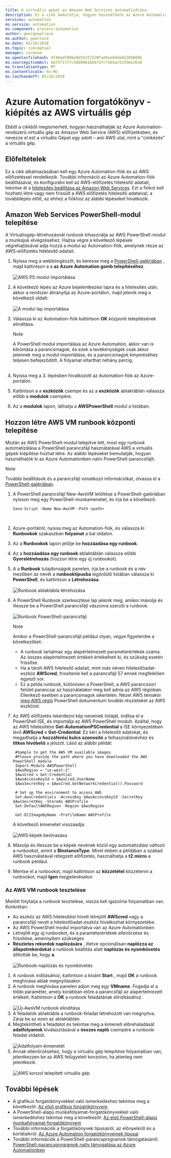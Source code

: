 ```yaml
---
title: A virtuális gépet az Amazon Web Services automatizálása
description: Ez a cikk bemutatja, hogyan használható az Azure Automation automatizálhatja az Amazon Web Service virtuális gép létrehozása
services: automation
ms.service: automation
ms.component: process-automation
author: georgewallace
ms.author: gwallace
ms.date: 03/16/2018
ms.topic: conceptual
manager: carmonm
ms.openlocfilehash: 4f49adf006e8d55337220fad9ee84de65209880b
ms.sourcegitcommit: eb75f177fc59d90b1b667afcfe64ac51936e2638
ms.translationtype: MT
ms.contentlocale: hu-HU
ms.lasthandoff: 05/16/2018
---
```

# <a name="azure-automation-scenario---provision-an-aws-virtual-machine"></a>Azure Automation forgatókönyv - kiépítés az AWS virtuális gép
Ebből a cikkből megismerheti, hogyan használhatják az Azure Automation-rendszerű virtuális gép az Amazon Web Service (AWS) előfizetésben, és nevezze el ezt a virtuális Gépet egy adott – ami AWS utal, mint a "címkézés" a virtuális gép.

## <a name="prerequisites"></a>Előfeltételek
Ez a cikk alkalmazásában kell egy Azure Automation-fiók és az AWS előfizetéssel rendelkezik. További információ az Azure Automation-fiók beállításával, és konfigurálni kell az AWS-előfizetés hitelesítő adatait, tekintse át a [hitelesítés beállítása az Amazon Web Services](automation-config-aws-account.md). Ezt a fiókot kell hozható létre vagy nem frissült a AWS előfizetés hitelesítő adataival, a továbblépés előtt, az ehhez a fiókhoz az alábbi lépéseket hivatkozik.

## <a name="deploy-amazon-web-services-powershell-module"></a>Amazon Web Services PowerShell-modul telepítése
A Virtuálisgép-létrehozásnál runbook kihasználja az AWS PowerShell-modul a munkájuk elvégzéséhez. Hajtsa végre a következő lépések végrehajtásával adja hozzá a modul az Automation-fiók, amelynek része az AWS-előfizetés hitelesítő adatait.  

1. Nyissa meg a webböngészőt, és keresse meg a [PowerShell-galériában](http://www.powershellgallery.com/packages/AWSPowerShell/) , majd kattintson a a **az Azure Automation gomb telepítéséhez**.<br><br> ![AWS PS modul importálása](./media/automation-scenario-aws-deployment/powershell-gallery-download-awsmodule.png)
2. A következő lépés az Azure bejelentkezési lapra és a hitelesítés után, akkor a rendszer átirányítja az Azure-portálon, majd jelenik meg a következő oldalt:<br><br> ![A modul lap importálása](./media/automation-scenario-aws-deployment/deploy-aws-powershell-module-parameters.png)
3. Válassza ki az Automation-fiók kattintson **OK** központi telepítésének elindítása.

   > [!NOTE]
   > A PowerShell modul importálása az Azure Automation, akkor van is kibontása a parancsmagok, és ezek a tevékenységek csak akkor jelennek meg a modul importálása, és a parancsmagok kinyeréséhez teljesen befejeződött. A folyamat eltarthat néhány percig.  
   > <br>

1. Nyissa meg a 3. lépésben hivatkozott az Automation-fiók az Azure-portálon.
2. Kattintson a a **eszközök** csempe és az a **eszközök** ablaktáblán válassza előbb a **modulok** csempére.
3. Az a **modulok** lapon, láthatja a **AWSPowerShell** modul a listában.

## <a name="create-aws-deploy-vm-runbook"></a>Hozzon létre AWS VM runbook központi telepítése
Miután az AWS PowerShell-modul telepítve lett, most egy runbook automatizálása a PowerShell parancsfájl használatával AWS a virtuális gépek kiépítése hozhat létre. Az alábbi lépéseket bemutatják, hogyan használhatók ki az Azure Automationben natív PowerShell-parancsfájlt.  

> [!NOTE]
> További beállítások és a parancsfájl vonatkozó információkat, olvassa el a [PowerShell-galériában](https://www.powershellgallery.com/packages/New-AwsVM/DisplayScript).
> 

1. A PowerShell parancsfájl New-AwsVM letöltése a PowerShell-galériában nyisson meg egy PowerShell-munkamenetet, és írja be a következő:<br>
   ```
   Save-Script -Name New-AwsVM -Path <path>
   ```
   <br>
2. Azure-portálról, nyissa meg az Automation-fiók, és válassza ki **Runbookok** szakaszban **folyamat** a bal oldalon.  
3. Az a **Runbookok** lapon jelölje be **hozzáadása egy runbook**.
4. Az a **hozzáadása egy runbook** ablaktáblán válassza előbb **Gyorslétrehozás** (hozzon létre egy új runbookot).
5. A a **Runbook** tulajdonságok panelen, írja be a runbook és a név mezőben az nevét a **runbooktípusba** legördülő listában válassza ki **PowerShell**, és kattintson a **Létrehozása**.<br><br> ![Runbook ablaktábla létrehozása](./media/automation-scenario-aws-deployment/runbook-quickcreate-properties.png)
6. A PowerShell Runbook szerkesztése lap jelenik meg, amikor másolja és illessze be a PowerShell parancsfájl vászonra szerzői a runbook.<br><br> ![Runbook PowerShell-parancsfájl](./media/automation-scenario-aws-deployment/runbook-powershell-script.png)<br>
   
    > [!NOTE]
    > Amikor a PowerShell-parancsfájl például olyan, vegye figyelembe a következőket:
    > 
    > * A runbook tartalmaz egy alapértelmezett paraméterértékek száma. Az összes alapértelmezett értékeit értékelheti ki, és szükség esetén frissítse.
    > * Ha a tárolt AWS hitelesítő adatait, mint más néven hitelesítőadat-eszköz **AWScred**, frissítenie kell a parancsfájl 57 ennek megfelelően egyező sor.  
    > * Ez a példa runbook, különösen a PowerShell, a AWS parancssori felület parancsai az használatakor meg kell adnia az AWS régióban. Ellenkező esetben a parancsmagok sikertelen. Nézet AWS témakör [meg AWS régió](http://docs.aws.amazon.com/powershell/latest/userguide/pstools-installing-specifying-region.html) PowerShell dokumentum további részleteket az AWS eszközei.  
    >

7. Az AWS előfizetés lekérdezni kép neveinek listáját, indítsa el a PowerShell ISE, és importálja az AWS PowerShell modult. Azáltal, hogy az AWS hitelesítése **Get-AutomationPSCredential** a ISE környezetében lévő **AWScred = Get-Credential**. Ez kéri a hitelesítő adatokat, és megadhatja a **hozzáférési kulcs azonosító** a felhasználónévhez és **titkos hívóbetű** a jelszót. Lásd az alábbi példát:  

        #Sample to get the AWS VM available images
        #Please provide the path where you have downloaded the AWS PowerShell module
        Import-Module AWSPowerShell
        $AwsRegion = "us-west-2"
        $AwsCred = Get-Credential
        $AwsAccessKeyId = $AwsCred.UserName
        $AwsSecretKey = $AwsCred.GetNetworkCredential().Password
   
        # Set up the environment to access AWS
        Set-AwsCredentials -AccessKey $AwsAccessKeyId -SecretKey $AwsSecretKey -StoreAs AWSProfile
        Set-DefaultAWSRegion -Region $AwsRegion
   
        Get-EC2ImageByName -ProfileName AWSProfile

    A következő kimenetet visszaadja:<br><br>
   ![AWS képek beolvasása](./media/automation-scenario-aws-deployment/powershell-ise-output.png)<br>  
8. Másolja és illessze be a képek nevének közül egy automatizálási változó a runbookot, amint a **$InstanceType**. Mivel ebben a példában a szabad AWS használatával rétegzett előfizetés, használhatja a **t2.micro** a runbook például.  
9. Mentse el a runbookot, majd kattintson az **közzététel** közzétenni a runbookot, majd **Igen** megjelenésekor.

### <a name="testing-the-aws-vm-runbook"></a>Az AWS VM runbook tesztelése
Mielőtt folytatja a runbook tesztelése, vissza kell igazolnia folyamatban van. Konkrétan:  

* Az eszköz az AWS hitelesítést hívott létrejött **AWScred** vagy a parancsfájl nevét a hitelesítőadat-eszköz hivatkozhat környezetébe.    
* Az AWS PowerShell modul importálva van az Azure Automationben  
* Létrejött egy új runbookot, és a paraméterértékek ellenőrzése és frissítése, amennyiben szükséges  
* **Részletes rekordok naplózására** , illetve opcionálisan **naplózza az állapotrekordokat** a runbook beállítás alatt **naplózás és nyomkövetés** állították be, hogy **a**.<br><br> ![Runbook-naplózás és nyomkövetés](./media/automation-scenario-aws-deployment/runbook-settings-logging-and-tracing.png)  

1. A runbook indításához, kattintson a kívánt **Start** , majd **OK** a runbook meghívása ablak megnyitásakor.
2. A runbook meghívása panelen adjon meg egy **VMname**. Fogadja el a többi paraméter, amely korábban előre a parancsfájl az alapértelmezett értékeit. Kattintson a **OK** a runbook feladatának elindításához.<br><br> ![Új-AwsVM runbook elindítása](./media/automation-scenario-aws-deployment/runbook-start-job-parameters.png)
3. A feladatok ablaktábla a runbook-feladat létrehozott van megnyitva. Zárja be az ezen az ablaktáblán.
4. Megtekintheti a feladatot és tekintse meg a kimeneti előrehaladását **adatfolyamok** kiválasztásával a **összes napló** csempére a runbook-feladat oldalról.<br><br> ![Adatfolyam-kimenetét](./media/automation-scenario-aws-deployment/runbook-job-streams-output.png)
5. Annak ellenőrzéséhez, hogy a virtuális gép telepítése folyamatban van, jelentkezzen be az AWS felügyeleti konzolon, ha jelenleg nem jelentkezik.<br><br> ![AWS konzol telepített virtuális gép](./media/automation-scenario-aws-deployment/aws-instances-status.png)

## <a name="next-steps"></a>További lépések
* A grafikus forgatókönyvekkel való ismerkedéshez tekintse meg a következőt: [Az első grafikus forgatókönyvem](automation-first-runbook-graphical.md).
* A PowerShell-alapú munkafolyamat-forgatókönyvekkel való ismerkedéshez tekintse meg a következőt: [Az első PowerShell-alapú munkafolyamat-forgatókönyvem](automation-first-runbook-textual.md)
* További információk a forgatókönyvek típusairól, az előnyeikről és a korlátaikról: [Az Azure Automation forgatókönyveinek típusai](automation-runbook-types.md)
* További információk a PowerShell-parancsprogramok támogatásáról: [PowerShell-parancsprogramok natív támogatása az Azure Automationben](https://azure.microsoft.com/blog/announcing-powershell-script-support-azure-automation-2/)

